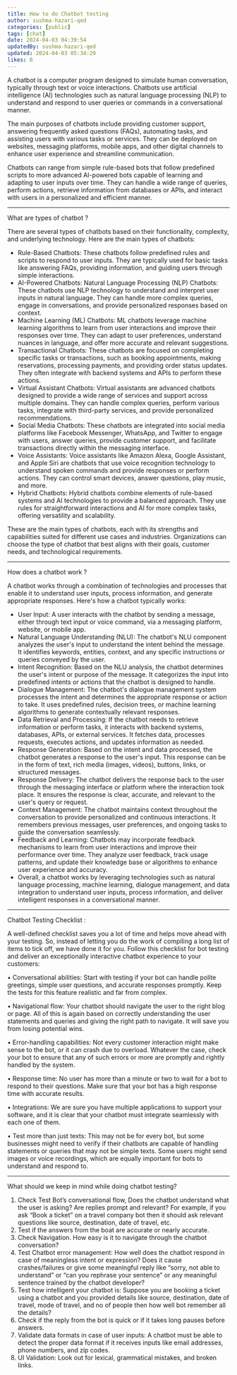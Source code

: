 ```yaml
---
title: How to do Chatbot testing
author: sushma-hazari-qed
categories: [public]
tags: [chat]
date: 2024-04-03 04:39:54 
updatedBy: sushma-hazari-qed
updated: 2024-04-03 05:34:29 
likes: 0
---
```


A chatbot is a computer program designed to simulate human conversation, typically through text or voice interactions. Chatbots use artificial intelligence (AI) technologies such as natural language processing (NLP) to understand and respond to user queries or commands in a conversational manner.

The main purposes of chatbots include providing customer support, answering frequently asked questions (FAQs), automating tasks, and assisting users with various tasks or services. They can be deployed on websites, messaging platforms, mobile apps, and other digital channels to enhance user experience and streamline communication.

Chatbots can range from simple rule-based bots that follow predefined scripts to more advanced AI-powered bots capable of learning and adapting to user inputs over time. They can handle a wide range of queries, perform actions, retrieve information from databases or APIs, and interact with users in a personalized and efficient manner.

***

What are types of chatbot ?

There are several types of chatbots based on their functionality, complexity, and underlying technology. Here are the main types of chatbots:

* Rule-Based Chatbots: These chatbots follow predefined rules and scripts to respond to user inputs. They are typically used for basic tasks like answering FAQs, providing information, and guiding users through simple interactions.
* AI-Powered Chatbots: Natural Language Processing (NLP) Chatbots: These chatbots use NLP technology to understand and interpret user inputs in natural language. They can handle more complex queries, engage in conversations, and provide personalized responses based on context.
* Machine Learning (ML) Chatbots: ML chatbots leverage machine learning algorithms to learn from user interactions and improve their responses over time. They can adapt to user preferences, understand nuances in language, and offer more accurate and relevant suggestions.
* Transactional Chatbots: These chatbots are focused on completing specific tasks or transactions, such as booking appointments, making reservations, processing payments, and providing order status updates. They often integrate with backend systems and APIs to perform these actions.
* Virtual Assistant Chatbots: Virtual assistants are advanced chatbots designed to provide a wide range of services and support across multiple domains. They can handle complex queries, perform various tasks, integrate with third-party services, and provide personalized recommendations.
* Social Media Chatbots: These chatbots are integrated into social media platforms like Facebook Messenger, WhatsApp, and Twitter to engage with users, answer queries, provide customer support, and facilitate transactions directly within the messaging interface.
* Voice Assistants: Voice assistants like Amazon Alexa, Google Assistant, and Apple Siri are chatbots that use voice recognition technology to understand spoken commands and provide responses or perform actions. They can control smart devices, answer questions, play music, and more.
* Hybrid Chatbots: Hybrid chatbots combine elements of rule-based systems and AI technologies to provide a balanced approach. They use rules for straightforward interactions and AI for more complex tasks, offering versatility and scalability.

These are the main types of chatbots, each with its strengths and capabilities suited for different use cases and industries. Organizations can choose the type of chatbot that best aligns with their goals, customer needs, and technological requirements.

***

How does a chatbot work ?

A chatbot works through a combination of technologies and processes that enable it to understand user inputs, process information, and generate appropriate responses. Here's how a chatbot typically works:

* User Input: A user interacts with the chatbot by sending a message, either through text input or voice command, via a messaging platform, website, or mobile app.
* Natural Language Understanding (NLU): The chatbot's NLU component analyzes the user's input to understand the intent behind the message. It identifies keywords, entities, context, and any specific instructions or queries conveyed by the user.
* Intent Recognition: Based on the NLU analysis, the chatbot determines the user's intent or purpose of the message. It categorizes the input into predefined intents or actions that the chatbot is designed to handle.
* Dialogue Management: The chatbot's dialogue management system processes the intent and determines the appropriate response or action to take. It uses predefined rules, decision trees, or machine learning algorithms to generate contextually relevant responses.
* Data Retrieval and Processing: If the chatbot needs to retrieve information or perform tasks, it interacts with backend systems, databases, APIs, or external services. It fetches data, processes requests, executes actions, and updates information as needed.
* Response Generation: Based on the intent and data processed, the chatbot generates a response to the user's input. This response can be in the form of text, rich media (images, videos), buttons, links, or structured messages.
* Response Delivery: The chatbot delivers the response back to the user through the messaging interface or platform where the interaction took place. It ensures the response is clear, accurate, and relevant to the user's query or request.
* Context Management: The chatbot maintains context throughout the conversation to provide personalized and continuous interactions. It remembers previous messages, user preferences, and ongoing tasks to guide the conversation seamlessly.
* Feedback and Learning: Chatbots may incorporate feedback mechanisms to learn from user interactions and improve their performance over time. They analyze user feedback, track usage patterns, and update their knowledge base or algorithms to enhance user experience and accuracy.
* Overall, a chatbot works by leveraging technologies such as natural language processing, machine learning, dialogue management, and data integration to understand user inputs, process information, and deliver intelligent responses in a conversational manner.

***

Chatbot Testing Checklist :

A well-defined checklist saves you a lot of time and helps move ahead with your testing. So, instead of letting you do the work of compiling a long list of items to tick off, we have done it for you. Follow this checklist for bot testing and deliver an exceptionally interactive chatbot experience to your customers:

•	Conversational abilities: Start with testing if your bot can handle polite greetings, simple user questions, and accurate responses promptly. Keep the tests for this feature realistic and far from complex.

•	Navigational flow: Your chatbot should navigate the user to the right blog or page. All of this is again based on correctly understanding the user statements and queries and giving the right path to navigate. It will save you from losing potential wins.

•	Error-handling capabilities: Not every customer interaction might make sense to the bot, or it can crash due to overload. Whatever the case, check your bot to ensure that any of such errors or more are promptly and rightly handled by the system.

•	Response time: No user has more than a minute or two to wait for a bot to respond to their questions. Make sure that your bot has a high response time with accurate results.

•	Integrations: We are sure you have multiple applications to support your software, and it is clear that your chatbot must integrate seamlessly with each one of them.

•	Test more than just texts: This may not be for every bot, but some businesses might need to verify if their chatbots are capable of handling statements or queries that may not be simple texts. Some users might send images or voice recordings, which are equally important for bots to understand and respond to.

***

What should we keep in mind while doing chatbot testing?

1. Check Test Bot’s conversational flow, Does the chatbot understand what the user is asking? Are replies prompt and relevant? For example, if you ask “Book a ticket” on a travel company bot then it should ask relevant questions like source, destination, date of travel, etc.
2. Test if the answers from the boat are accurate or nearly accurate.
3. Check Navigation. How easy is it to navigate through the chatbot conversation?
4. Test Chatbot error management: How well does the chatbot respond in case of meaningless intent or expression? Does it cause crashes/failures or give some meaningful reply like “sorry, not able to understand” or “can you rephrase your sentence” or any meaningful sentence trained by the chatbot developer?
5. Test how intelligent your chatbot is: Suppose you are booking a ticket using a chatbot and you provided details like source, destination, date of travel, mode of travel, and no of people then how well bot remember all the details?
6. Check if the reply from the bot is quick or if it takes long pauses before answers.
7. Validate data formats in case of user inputs: A chatbot must be able to detect the proper data format if it receives inputs like email addresses, phone numbers, and zip codes.
8. UI Validation: Look out for lexical, grammatical mistakes, and broken links.